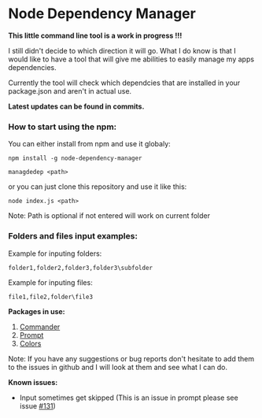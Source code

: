 # Node Dependency Manager

**This little command line tool is a work in progress !!!**

I still didn't decide to which direction it will go. What I do know is
that I would like to have a tool that will give me abilities to easily manage my apps dependencies.

Currently the tool will check which dependcies that are installed in
your package.json and aren't in actual use.

**Latest updates can be found in commits.**

### How to start using the npm:

You can either install from npm and use it globaly:

```npm install -g node-dependency-manager``` 

```managdedep <path>```

or you can just clone this repository and use it like this:

```node index.js <path>```

Note: Path is optional if not entered will work on current folder

### Folders and files input examples:

Example for inputing folders:

    folder1,folder2,folder3,folder3\subfolder

Example for inputing files:

    file1,file2,folder\file3

**Packages in use:**
1. [Commander](https://github.com/tj/commander.js/ "Commander github")
2. [Prompt](https://github.com/flatiron/prompt "Prompt github")
3. [Colors](https://github.com/Marak/colors.js "Colors github")

Note: If you have any suggestions or bug reports don't hesitate to add
them to the issues in github and I will look at them and see what I can do.

**Known issues:**
- Input sometimes get skipped (This is an issue in prompt please see issue [#131](https://github.com/flatiron/prompt/issues/132))